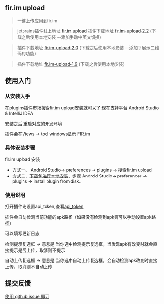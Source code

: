 fir.im upload
---
> 一键上传应用到fir.im

> jetbrains插件线上地址 [fir.im upload](https://plugins.jetbrains.com/plugin/7640?pr=androidstudio)
> 插件下载地址 [fir.im-upload-2.2](http://121.201.63.30/Fir_Android_Plugin_2.2.zip) (下载之后使用本地安装 --添加手动中英文切换)

> 插件下载地址 [fir.im-upload-2.0](http://firweb.fir.im/fir_plugin_2.0.0.zip) (下载之后使用本地安装 --添加了展示二维码的功能)

> 插件下载地址 [fir.im-upload-1.9](http://firweb.fir.im/fir_plugin_1.9.0.zip) (下载之后使用本地安装)



## 使用入门
### 从安装入手

在plugins插件市场搜索fir.im upload安装就可以了:现在支持平台 Android Studio & IntelliJ IDEA

安装之后 重启对应的开发环境

插件会在Views -> tool windows显示 FIR.im

### 具体安装步骤
fir.im upload 安装
- 方式一、 Android Studio-> preferences -> plugins -> 搜索fir.im upload
- 方式二、[下载包进行本地安装](http://firweb.fir.im/fir_plugin_1.9.0.zip)，步骤 Android Studio-> preferences -> plugins -> install plugin from disk..

### 使用说明

打开插件先设置api_token,查看[api_token](http://fir.im/user/info)

插件会自动检测当前功能的apk路径（如果没有检测到apk则可以手动设置apk路径）

可以填写更新日志

检测提示复选框 -> 意思是 当你选中检测提示复选框，当发现apk有改变时就会直接提示是否上传，取消则不提示

自动上传复选框 -> 意思是 当你选中自动上传复选框，会自动检测apk改变时直接上传，取消则不自动上传


## 提交反馈

[使用 github issue 即可](https://github.com/FIRHQ/fir_intellig_plugin/issues)
